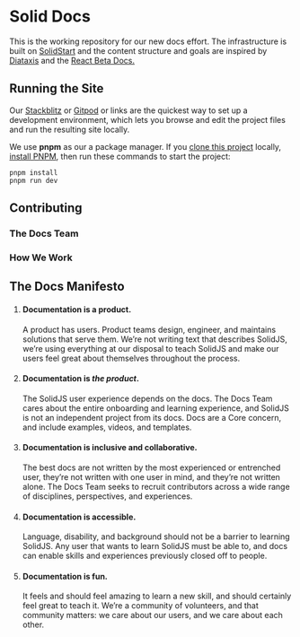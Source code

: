 # Solid Docs

This is the working repository for our new docs effort. The infrastructure is built on [SolidStart](https://github.com/solidjs/solid-start) and the content structure and goals are inspired by [Diataxis](https://diataxis.fr/) and the [React Beta Docs.](https://diataxis.fr/)

## Running the Site

Our [Stackblitz](https://stackblitz.com/fork/github/solidjs/solid-docs-next/) or [Gitpod](https://gitpod.io/#https://github.com/solidjs/solid-docs-next) or links are the quickest way to set up a development environment, which lets you browse and edit the project files and run the resulting site locally.

We use **pnpm** as our a package manager. If you [clone this project](https://docs.github.com/en/repositories/creating-and-managing-repositories/cloning-a-repository) locally, [install PNPM](https://pnpm.io/installation), then run these commands to start the project:

```shell
pnpm install
pnpm run dev
```
## Contributing

### The Docs Team

### How We Work

## The Docs Manifesto

1. <h4>Documentation is a product.</h4> A product has users. Product teams design, engineer, and maintains solutions that serve them. We’re not writing text that describes SolidJS, we’re using everything at our disposal to teach SolidJS and make our users feel great about themselves throughout the process.
2. <h4>Documentation is <em>the product</em>.</h4> The SolidJS user experience depends on the docs. The Docs Team cares about the entire onboarding and learning experience, and SolidJS is not an independent project from its docs. Docs are a Core concern, and include examples, videos, and templates.
3. <h4>Documentation is inclusive and collaborative.</h4> The best docs are not written by the most experienced or entrenched user, they’re not written with one user in mind, and they’re not written alone. The Docs Team seeks to recruit contributors across a wide range of disciplines, perspectives, and experiences.
4. <h4>Documentation is accessible.</h4> Language, disability, and background should not be a barrier to learning SolidJS. Any user that wants to learn SolidJS must be able to, and docs can enable skills and experiences previously closed off to people.
5. <h4>Documentation is fun.</h4> It feels and should feel amazing to learn a new skill, and should certainly feel great to teach it. We’re a community of volunteers, and that community matters: we care about our users, and we care about each other.

